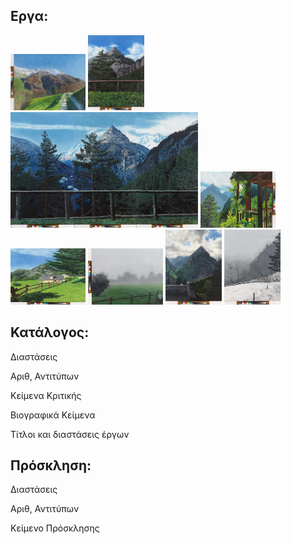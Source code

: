 ## Εργα:

<img src="./images/trasquera1.jpg" height="90px" width="120px" />
<img src="./images/trasquera2.jpg" height="120px" width="90px" />
<img src="./images/trasquera3.jpg" height="185px" width="300px" />
<img src="./images/trasquera4.jpg" height="90px" width="120px" />
<img src="./images/trasquera5.jpg" height="90px" width="120px" />
<img src="./images/trasquera6.jpg" height="90px" width="120px" />
<img src="./images/trasquera7.jpg" height="120px" width="90px" />
<img src="./images/trasquera8.jpg" height="120px" width="90px" />

## Κατάλογος:

Διαστάσεις

Αριθ, Αντιτύπων

Κείμενα Κριτικής

Βιογραφικά Κείμενα

Τίτλοι και διαστάσεις έργων



## Πρόσκληση:

Διαστάσεις

Αριθ, Αντιτύπων

Κείμενο Πρόσκλησης

